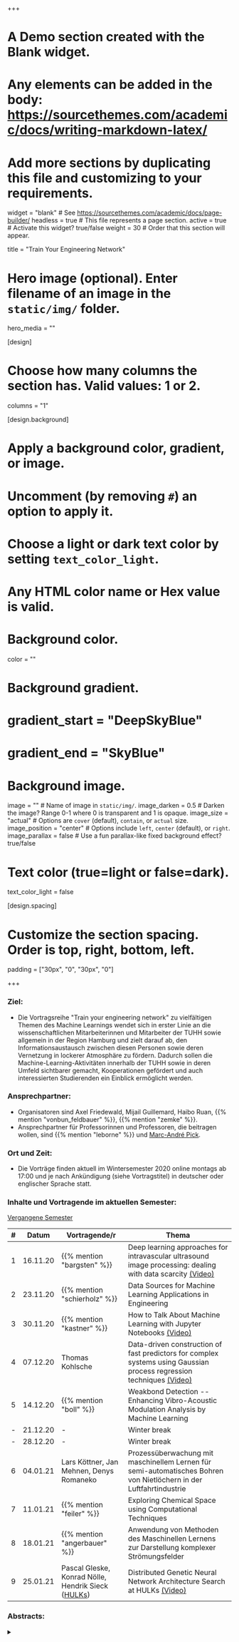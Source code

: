 +++
# A Demo section created with the Blank widget.
# Any elements can be added in the body: https://sourcethemes.com/academic/docs/writing-markdown-latex/
# Add more sections by duplicating this file and customizing to your requirements.

widget = "blank"  # See https://sourcethemes.com/academic/docs/page-builder/
headless = true  # This file represents a page section.
active = true  # Activate this widget? true/false
weight = 30  # Order that this section will appear.

title = "Train Your Engineering Network"

# Hero image (optional). Enter filename of an image in the `static/img/` folder.
hero_media = ""

[design]
  # Choose how many columns the section has. Valid values: 1 or 2.
  columns = "1"

  
[design.background]
  # Apply a background color, gradient, or image.
  #   Uncomment (by removing `#`) an option to apply it.
  #   Choose a light or dark text color by setting `text_color_light`.
  #   Any HTML color name or Hex value is valid.

  # Background color.
  color = ""
  
  # Background gradient.
  # gradient_start = "DeepSkyBlue"
  # gradient_end = "SkyBlue"
  
  # Background image.
  image = ""  # Name of image in `static/img/`.
  image_darken = 0.5  # Darken the image? Range 0-1 where 0 is transparent and 1 is opaque.
  image_size = "actual"  #  Options are `cover` (default), `contain`, or `actual` size.
  image_position = "center"  # Options include `left`, `center` (default), or `right`.
  image_parallax = false  # Use a fun parallax-like fixed background effect? true/false

  # Text color (true=light or false=dark).
  text_color_light = false

[design.spacing]
  # Customize the section spacing. Order is top, right, bottom, left.
  padding = ["30px", "0", "30px", "0"]



+++

### Ziel:
- Die Vortragsreihe "Train your engineering network" zu vielfältigen Themen des Machine Learnings wendet sich in erster Linie an die wissenschaftlichen Mitarbeiterinnen und Mitarbeiter der TUHH sowie allgemein in der Region Hamburg und zielt darauf ab, den Informationsaustausch zwischen diesen Personen sowie deren Vernetzung in lockerer Atmosphäre zu fördern. Dadurch sollen die Machine-Learning-Aktivitäten innerhalb der TUHH sowie in deren Umfeld sichtbarer gemacht, Kooperationen gefördert und auch interessierten Studierenden ein Einblick ermöglicht werden. 

### Ansprechpartner: 
- Organisatoren sind Axel Friedewald, Mijail Guillemard, Haibo Ruan, {{% mention "vonbun_feldbauer" %}}, {{% mention "zemke" %}}.
- Ansprechpartner für Professorinnen und Professoren, die beitragen wollen, sind {{% mention "leborne" %}} und [Marc-André Pick](https://www.tuhh.de/mum/mitarbeiter/oberingenieur/marc-andre-pick.html).

### Ort und Zeit:
- Die Vorträge finden aktuell im Wintersemester 2020 online montags ab 17:00 und je nach Ankündigung (siehe Vortragstitel) in deutscher oder englischer Sprache statt.

### Inhalte und Vortragende im aktuellen Semester:
[Vergangene Semester](/_archive/lehre/#network_ss20)



| # | Datum | Vortragende/r | Thema |
| --- | ---  | --- | --- |
| 1 | 16.11.20 | {{% mention "bargsten" %}} | Deep learning approaches for intravascular ultrasound image processing: dealing with data scarcity [(Video)](http://webcast.tu-harburg.de/Mediasite/Play/1bc91dde43d740a0825946ed33a8cffa1d) |
| 2 | 23.11.20 | {{% mention "schierholz" %}} | Data Sources for Machine Learning Applications in Engineering |
| 3 | 30.11.20 | {{% mention "kastner" %}} | How to Talk About Machine Learning with Jupyter Notebooks [(Video)](http://webcast.tu-harburg.de/Mediasite/Play/38f8ce4a8ad24e919a21447539dd834b1d) |
| 4 | 07.12.20 | Thomas Kohlsche | Data-driven construction of fast predictors for complex systems using Gaussian process regression techniques [(Video)](http://webcast.tu-harburg.de/Mediasite/Play/22d66d207ecf4253ad36b2da74a13b191d) |
| 5 | 14.12.20 | {{% mention "boll" %}} | Weakbond Detection -- Enhancing Vibro-Acoustic Modulation Analysis by Machine Learning |
| - | 21.12.20 | - | Winter break |
| - | 28.12.20 | - | Winter break |
| 6 | 04.01.21 | Lars Köttner, Jan Mehnen, Denys Romaneko | Prozessüberwachung mit maschinellem Lernen für semi-automatisches Bohren von Nietlöchern in der Luftfahrtindustrie |
| 7 | 11.01.21 | {{% mention "feiler" %}}| Exploring Chemical Space using Computational Techniques |
| 8 | 18.01.21 | {{% mention "angerbauer" %}} | Anwendung von Methoden des Maschinellen Lernens zur Darstellung komplexer Strömungsfelder |
| 9 | 25.01.21 | Pascal Gleske, Konrad Nölle, Hendrik Sieck ([HULKs](/lehre/#hulks)) | Distributed Genetic Neural Network Architecture Search at HULKs [(Video)](http://webcast.tu-harburg.de/Mediasite/Play/a83994be9e7d4bb899ca9d0c843c4b291d)|

### Abstracts:

<details class="description" close><summary data-close="Show" data-open="Hide"></summary>

1. {{< hl >}}Lennart Bargsten: Deep learning approaches for intravascular ultrasound image processing: dealing with data scarcity.{{< /hl >}} <br/>
Intravascular ultrasound (IVUS) plays a major role in clinical practice when it comes to assessing vessel morphologies during percutaneous coronary interventions (PCIs) or for treatment planning. Usually, the physician estimates morphological features by marking important regions in multiple IVUS images. This is a rather time consuming task and the results depend heavily on the physician's experience. Automated detection and segmentation of meaningful image content can thus help streamlining the clinical workflow. Data driven methods like deep learning have gained huge importance in the field of medical image analysis over the last years. The usual scarcity of annotated image data in the medical field makes it important to tailor deep learning methods with respect to specific tasks and imaging modalities. Possibilities are generating synthetic image data, considering specific image characteristics as well as performing multi-task learning. This talk presents such approaches for improving deep learning performance on IVUS image analysis. 

2. {{< hl >}}{{% mention "schierholz" %}}: Data Sources for Machine Learning Applications in Engineering.{{< /hl >}} <br/>
Investigating the possibility of machine learning tools and techniques in the domain of engineering is a widely found concept with an increased number of authors and increasing audience. This development in the machine learning community has been led by researchers from data science. However this development has been possible due to large amount of data that has been available to these researchers in combination with an increased number of computational resources. For example the object recognition on images or in speech would not have been progressed as quickly without the widely available images over the internet. 
Generating and sharing knowledge is a broadly established concept in engineering domain, in form of conferences or other publications. However it is observed that in the domain of data the sharing of those is not established. First data sources are available where data is shared, however larger projects are not observed. We therefore propose a new database to share data and knowledge of this data. Thereby enabling researches that do not have the possibility to create those data samples by themselves, to work with interesting and rich data and apply new tools and techniques of the machine learning domain or others. 
Besides the data that is available in the database and the investigated machine learning tools and techniques on this data, a general overview of the database is given. 

3. {{< hl >}}{{% mention "kastner" %}}: How to Talk About Machine Learning with Jupyter Notebooks.{{< /hl >}} <br/>
In the field of Machine Learning, scientists often use programming for data preprocessing, running the learning algorithms, and obtaining key metrics. To increase transparency, nowadays more and more additional material (such as datasets, code, documentation etc.) is shared so that fellow researchers can replicate these experiments. Jupyter Notebooks are a very valuable medium in this context – they are capable of displaying documentation, code, its output (such as visualizations, tables or logging messages) etc. side by side. 
Recently, Jupyter Notebooks have also been used in university courses more often. Here, the students benefit from the integration of code, its documentation, and the related exercise questions into a single interactive document. There are plenty of options how to design very appealing exercises for a course. 
Both in the scenario of transparent science and when using Jupyter Notebooks for teaching, the author’s code is meant to be run at another machine and achieve the same results. During this talk, possible issues during replication and suitable fixes are highlighted. The open source application JupyterHub can be part of that strategy. While the backend of the Integrated Development Environment runs on TUHH resources, the frontend is just a simple browser application. This reliefs the students from having up-to-date equipment for replication. Especially in times of COVID-19 this allows students to program from home more easily. 

4. {{< hl >}}Thomas Kohlsche: Data-driven construction of fast predictors for complex systems using Gaussian process regression techniques.{{< /hl >}} <br/>
In many real life applications, engineers are often interested in accessible predictions of a complex systems behavior for which only sparse data is available. The data may arise either from measurements or numerical simulations. Especially for numerical design tasks like optimization and uncertainty quantification where a very large number of model evaluations is required, cheap predictors, often called meta- or surrogate models, are unavoidable. Since gathering data from such systems is typically very costly, this task requires machine learning techniques that are capable of operating on small data sets.
For the problem described, Gaussian process regression has proved itself to be a powerful and flexible tool. New extensions of the technique to, e.g., data-fusion concepts can offer solutions to problems that are hard to tackle with other techniques. 

5. {{< hl >}}{{% mention "boll" %}}: Weakbond Detection -- Enhancing Vibro-Acoustic Modulation Analysis by Machine Learning.{{< /hl >}} <br/>
N/A

6. {{< hl >}}Lars Köttner, Jan Mehnen, Denys Romaneko: Prozessüberwachung mit maschinellem Lernen für semi-automatisches Bohren von Nietlöchern in der Luftfahrtindustrie.{{< /hl >}} <br/>
Die meisten der mehreren hundert Millionen gebohrten Flugzeugnietbohrungen pro Jahr werden mit semi-automatischen und manuell gesteuerten, pneumatisch angetriebenen Maschinen hergestellt, da eine Vollautomatisierung aufgrund von Arbeitsraumbeschränkungen oft ungeeignet ist. Diese Maschinen sind im Hinblick auf die Anpassbarkeit der Bohrungsparameter unflexibel, was u.a. auf die hohen Qualitätsanforderungen der Luftfahrtbranche zurückzuführen ist. Um zuverlässige und sichere Nietverbindungen herzustellen, ist das Bohren in mehreren Prozessschritten, der Einsatz von Minimalmengenschmierung sowie anschließendes manuelles Entgraten und Reinigen der Bohrungen unabdingbar. Vor diesem Hintergrund ermöglichen neu entwickelte elektrisch angetriebene semi-automatische Advanced Drilling Units (ADUs) neue Potenziale, wie z.B. intelligente Prozesslayouts, eine Online-Zustandsüberwachung durch die Auswertung integrierter Sensordaten und eine automatische Anpassung der Prozessparameter. 
Für die Zustandsüberwachung des Bohrprozesses wurde der Einsatz von maschinellem Lernen (ML) überprüft, um Schnittkräfte und Prozessbedingungen auf der Grundlage der Ströme der verwendeten Elektromotoren der ADUs vorherzusagen. Die Anwendung von ML auf ADU- Daten ist vorteilhaft, da die hohe Anzahl zu fertigender Nietbohrungen große Datensätze liefert. ML-Methoden wie lineare Regression, künstliche neuronale Netze, Entscheidungsbäume und k-Nearest-Neighbor wurden hinsichtlich ihrer Anwendbarkeit bewertet. Bohrprozesseigenschaften wie Material- und Vorschubgeschwindigkeitsauswahl wurden mit den Modellvorhersagen verglichen. Die vorgestellten Ergebnissen zeigen, dass eine ML-basierte Prozessüberwachung das Potenzial besitzt Prozessabweichungen zuverlässig zu identifizieren und auf diese Weise manuelle Nacharbeit zu reduzieren, eine umfassende Qualitätssicherung zu gewährleisten und die Ausnutzung der Werkzeugstandzeiten zu erhöhen. 

7. {{< hl >}}{{% mention "feiler" %}}: Exploring Chemical Space using Computational Techniques.{{< /hl >}} <br/>
The degradation behaviour of magnesium (Mg) renders it one of the most versatile engineering materials available today as it can be employed in a large variety of applications ranging from automotive and aerospace components to battery applications where Mg is used as anode material. However, a prerequisite to unlock the full potential of Mg–based materials is gaining control over the corrosion rate. Consequently, bespoke additives must be identified for each application for an optimal performance. Corrosion prevention is essential in transport applications to avoid material failure whereas constant dissolution of the material is required to boost the efficiency of Mg-air primary batteries. Furthermore, the search for benign and efficient corrosion inhibitors has become critical due to the imminent ban of highly effective but toxic chromates. The vast number of small molecules with potentially useful dissolution modulating properties (inhibitors or accelerators) renders conventional experimental discovery methods too time- and resource-consuming. Consequently, computer-assisted selection prior to experimental investigations of the most promising candidates is of great benefit in the search for efficient corrosion modulating additives for Mg-based materials. One of the major challenges is the identification of sound molecular descriptors that correlate well with experimentally derived properties as input parameters with low or no relevance to the modelled property will degrade the model. Towards this end, we utilized colour-coded correlation maps to facilitate an intuitive screening for reliable input features. We recently illustrated the potential of complementary quantum chemical density functional theory (DFT) calculations and machine learning methods for the prediction of corrosion modulating properties of small organic molecules for commercially pure Mg (CP Mg). Furthermore, we developed a workflow that facilitates screening of a large commercial database for an unbiased selection of untested additives for the control of the degradation rate of Mg.  


8. {{< hl >}}{{% mention "angerbauer" %}}: Anwendung von Methoden des Maschinellen Lernens zur Darstellung komplexer Strömungsfelder. {{< /hl >}} <br/>
N/A

9. {{< hl >}}Pascal Gleske, Konrad Nölle, Hendrik Sieck ([HULKs](/lehre/#hulks)): Distributed Genetic Neural Network Architecture Search at HULKs.{{< /hl >}} <br/>
The increasing application of artificial neural networks (ANN) in various domains of robotics demands highly optimized ANN architectures. The efficient architecture search requires horizontal and vertical scaling of ANN evaluation. In this talk the HULKs present their approach and application of a scalable genetic algorithm based on distributed task execution, to be used in the context of RoboCup soccer competitions. 





</details>


